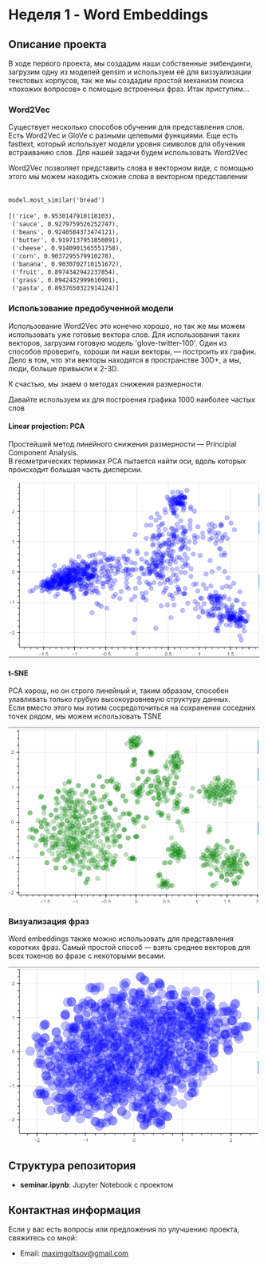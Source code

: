# Неделя 1 - Word Embeddings

## Описание проекта
В ходе первого проекта, мы создадим наши собственные эмбендинги, загрузим одну из моделей gensim и используем её для виззуализации текстовых корпусов, так же мы создадим простой механизм поиска «похожих вопросов» с помощью встроенных фраз. Итак приступим...

### Word2Vec

Cуществует несколько способов обучения для представления слов. Есть Word2Vec и GloVe с разными целевыми функциями. Еще есть fasttext, который использует модели уровня символов для обучения встраиванию слов. Для нашей задачи будем использовать Word2Vec  

Word2Vec позволяет представить слова в векторном виде, с помощью этого мы можем находить схожие слова в векторном представлении 

<!-- ![most_similar.png](images/most_similar.png) -->

```plaintext

model.most_similar('bread')

[('rice', 0.9530147910118103),
 ('sauce', 0.9279759526252747),
 ('beans', 0.9240584373474121),
 ('butter', 0.9197137951850891),
 ('cheese', 0.9140901565551758),
 ('corn', 0.9037295579910278),
 ('banana', 0.9030702710151672),
 ('fruit', 0.8974342942237854),
 ('grass', 0.8942432999610901),
 ('pasta', 0.8937650322914124)]

```

### Использование предобученной модели

Использование Word2Vec это конечно хорошо, но так же мы можем использовать уже готовые вектора слов. Для использования таких векторов, загрузим готовую модель 'glove-twitter-100'. Один из способов проверить, хороши ли наши векторы, — построить их график. Дело в том, что эти векторы находятся в пространстве 30D+, а мы, люди, больше привыкли к 2-3D.

К счастью, мы знаем о методах снижения размерности.

Давайте используем их для построения графика 1000 наиболее частых слов

#### Linear projection: PCA
Простейший метод линейного снижения размерности — Principial Component Analysis.  
В геометрических терминах PCA пытается найти оси, вдоль которых происходит большая часть дисперсии.

![PCA.png](images/PCA.png)


#### t-SNE
PCA хорош, но он строго линейный и, таким образом, способен улавливать только грубую высокоуровневую структуру данных.  
Если вместо этого мы хотим сосредоточиться на сохранении соседних точек рядом, мы можем использовать TSNE

![t-sne.png](images/t-sne.png)

### Визуализация фраз
Word embeddings также можно использовать для представления коротких фраз. Самый простой способ — взять среднее векторов для всех токенов во фразе с некоторыми весами.

![phrase_vector.png](images/phrase_vector.png)


## Структура репозитория
- **seminar.ipynb**: Jupyter Notebook с проектом

## Контактная информация
Если у вас есть вопросы или предложения по улучшению проекта, свяжитесь со мной:
- Email: maximgoltsov@gmail.com

